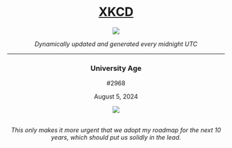 
<h1 align="center"><a href="https://xkcd.com">XKCD</a></h1>
<div align="center">
    <img src="https://img.shields.io/github/last-commit/ShashashankThakur/XKCD?label=last%20updated" />
</div>

<p align="center"><i>Dynamically updated and generated every midnight UTC</i></p>
<hr>
<div align="center">
    <h3><strong>University Age</strong></h3>
    <p>#2968</p>
    <p>August 5, 2024</p>
    <img src="https://imgs.xkcd.com/comics/university_age.png">
    <br></br>
    <p><i>This only makes it more urgent that we adopt my roadmap for the next 10 years, which should put us solidly in the lead.</i></p>
</div>
